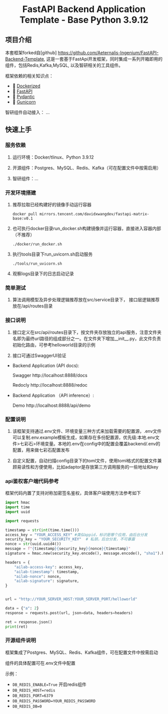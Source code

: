 <h1 align=center><strong>FastAPI Backend Application Template - Base Python 3.9.12</strong></h1>

## 项目介绍

本套框架forked自[github]  https://github.com/Aeternalis-Ingenium/FastAPI-Backend-Template, 这是一套基于FastApi开发框架，同时集成一系列开箱即用的组件，包括Redis,Kafka,MySQL,
以及智研相关的工具组件。

框架依赖的相关知识点：

* 🐳 [Dockerized](https://www.docker.com/)
* 🐍 [FastAPI](https://fastapi.tiangolo.com/)
* 🙆 [Pydantic](https://docs.pydantic.dev/latest/)
* 🎯 [Gunicorn](https://docs.gunicorn.org/en/stable/index.html)

智研组件自动接入：
...

## 快速上手

### 服务依赖

1. 运行环境：Docker/tlinux、Python 3.9.12

2. 开源组件：Postgres、MySQL、Redis、Kafka（可在配置文件中按需启用）

3. 智研组件：...

### 开发环境搭建
   
1. 推荐拉取已经构建好的镜像手动运行容器
    
    `docker pull mirrors.tencent.com/davidxwangdev/fastapi-matrix-base:v0.1`


2. 也可执行docker目录run_docker.sh构建镜像并运行容器，直接进入容器内部 （不推荐）
    
    `./docker/run_docker.sh`


3. 执行tools目录下run_uvicorn.sh启动服务

    `./tools/run_uvicorn.sh`

4. 观察logs目录下的日志启动记录

### 简单测试

1. 算法调用模型及异步处理逻辑推荐放在src/service目录下， 接口层逻辑推荐放在/api/routes目录


### 接口说明

1. 接口定义在src/api/routes目录下，按文件夹存放独立的api服务，注意文件夹名即为最终url路径的组成部分之一。在文件夹下增加__init__.py，此文件负责初始化路由，可参考helloworld目录的示例

2. 接口可通过SwaggerUI验证

- Backend Application (API docs):
    
    Swagger http://localhost:8888/docs
    
    Redocly http://localhost:8888/redoc

- Backend Application （API inference）:
    
    Demo http://localhost:8888/api/demo

### 配置说明

1. 该框架支持通过.env文件、环境变量三种方式来加载需要的配置源，.env文件可以复制.env.example模板生成，如果存在多份配置源，优先级:本地.env文件>七彩石>环境变量。本地的.env在config中的配置会覆盖backend/.env的配置，用来做七彩石配置发布

2. 自定义配置，自动扫描config目录下的toml文件，使用toml格式的配置文件兼顾易读性和方便使用，比如adaptor是存放第三方调用服务的一些地址和key

### api鉴权客户端代码参考

框架代码内置了支持对称加密签名鉴权，具体客户端使用方法参考如下

```python
import hmac
import time
import uuid

import requests

timestamp = str(int(time.time()))
access_key = "YOUR_ACCESS_KEY" #类似appid，标识是哪个应用，由后台分发
security_key = "YOUR_SECURITY_KEY"  # 私钥，后台分发，不可暴露
nonce = str(uuid.uuid4())
message = f"{timestamp}{security_key}{nonce}{timestamp}"
signature = hmac.new(security_key.encode(), message.encode(), "sha1").hexdigest().upper()

headers = {
    "ailab-access-key": access_key,
    "ailab-timestamp": timestamp,
    "ailab-nonce": nonce,
    "ailab-signature": signature,
}


url = "http://YOUR_SERVER_HOST:YOUR_SERVER_PORT/helloworld"

data = {"a": 2}
response = requests.post(url, json=data, headers=headers)

ret = response.json()
print(ret)

```

### 开源组件说明

框架集成了Postgres、MySQL、Redis、Kafka组件，可在配置文件中按需启动

组件的具体配置可在.env文件中配置

示例：
- `DB_REDIS_ENABLE=True` 开启redis组件
- `DB_REDIS_HOST=redis`
- `DB_REDIS_PORT=6379`
- `DB_REDIS_PASSWORD=YOUR_REDIS_PASSWORD`
- `DB_REDIS_DB=0`

